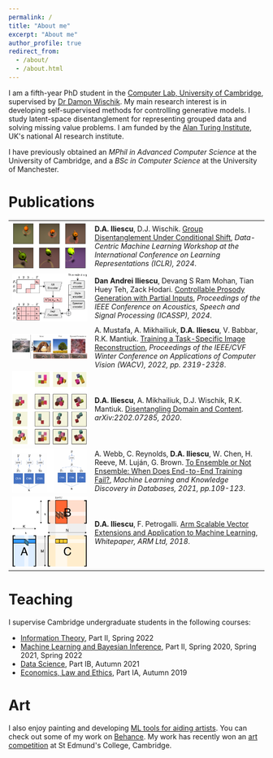 ```yaml
---
permalink: /
title: "About me"
excerpt: "About me"
author_profile: true
redirect_from: 
  - /about/
  - /about.html
---
```

I am a fifth-year PhD student in the [Computer Lab, University of Cambridge](https://www.cst.cam.ac.uk/people/dai24), supervised by [Dr Damon Wischik](https://www.cl.cam.ac.uk/~djw1005/). My main research interest is in developing self-supervised methods for controlling generative models. I study latent-space disentanglement for representing grouped data and solving missing value problems. I am funded by the [Alan Turing Institute](https://www.turing.ac.uk), UK's national AI research institute.

I have previously obtained an *MPhil in Advanced Computer Science* at the University of Cambridge, and a *BSc in Computer Science* at the University of Manchester.

Publications
======
| | |
| - | - | 
| ![](../images/Screenshot%202025-05-04%20145341.png) | **D.A. Iliescu**, D.J. Wischik. [Group Disentanglement Under Conditional Shift](https://openreview.net/pdf?id=Vc0JULfod7), *Data-Centric Machine Learning Workshop at the International Conference on Learning Representations (ICLR), 2024*.|
| ![](../images/Screenshot%202025-05-04%20150610.png) | **Dan Andrei Iliescu**, Devang S Ram Mohan, Tian Huey Teh, Zack Hodari. [Controllable Prosody Generation with Partial Inputs](https://ieeexplore.ieee.org/abstract/document/10446859), *Proceedings of the IEEE Conference on Acoustics, Speech and Signal Processing (ICASSP), 2024*. |
| ![](../images/Screenshot%202025-05-04%20150916.png) | A. Mustafa, A. Mikhailiuk, **D.A. Iliescu**, V. Babbar, R.K. Mantiuk. [Training a Task-Specific Image Reconstruction](https://openaccess.thecvf.com/content/WACV2022/html/Mustafa_Training_a_Task-Specific_Image_Reconstruction_Loss_WACV_2022_paper.html), *Proceedings of the IEEE/CVF Winter Conference on Applications of Computer Vision (WACV), 2022, pp. 2319-2328*. |
| ![](../images/Screenshot%202025-05-04%20151233.png) | **D.A. Iliescu**, A. Mikhailiuk, D.J. Wischik, R.K. Mantiuk. [Disentangling Domain and Content](https://arxiv.org/abs/2202.07285). *arXiv:2202.07285, 2020*. |
| ![](../images/Screenshot%202025-05-04%20151105.png) | A. Webb, C. Reynolds, **D.A. Iliescu**, W. Chen, H. Reeve, M. Luján, G. Brown. [To Ensemble or Not Ensemble: When Does End-to-End Training Fail?](https://doi.org/10.1007/978-3-030-67664-3_7), *Machine Learning and Knowledge Discovery in Databases, 2021, pp.109-123*. |
| ![](../images/Screenshot%202025-05-04%20151944.png) | **D.A. Iliescu**, F. Petrogalli. [Arm Scalable Vector Extensions and Application to Machine Learning](https://developer.arm.com/-/media/Arm%20Developer%20Community/PDF/Arm-scalable-vector-extensions-and-application-to-machine-learning.pdf), *Whitepaper, ARM Ltd, 2018*. |

Teaching
======
I supervise Cambridge undergraduate students in the following courses:
- [Information Theory](https://www.cl.cam.ac.uk/teaching/2122/InfoTheory/), Part II, Spring 2022
- [Machine Learning and Bayesian Inference](https://www.cl.cam.ac.uk/teaching/2021/MLBayInfer/), Part II, Spring 2020, Spring 2021, Spring 2022
- [Data Science](https://www.cl.cam.ac.uk/teaching/2021/DataSci/), Part IB, Autumn 2021
- [Economics, Law and Ethics](https://www.cl.cam.ac.uk/teaching/2021/EconLaw/), Part IA, Autumn 2019

Art
======
I also enjoy painting and developing [ML tools for aiding artists](https://github.com/Dan-Andrei-Iliescu/ai-painting). You can check out some of my work on [Behance](https://www.behance.net/danandreiiliescu). My work has recently won an [art competition](https://www.st-edmunds-cr.com/post/st-edmund-s-cr-art-contest-christmas-card) at St Edmund's College, Cambridge.